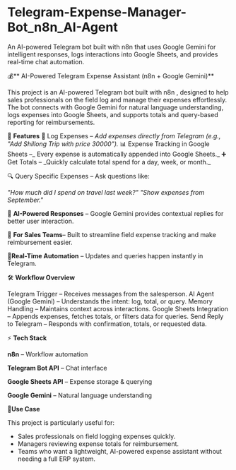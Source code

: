 # Telegram-Expense-Manager-Bot_n8n_AI-Agent
An AI-powered Telegram bot built with n8n that uses Google Gemini for intelligent responses, logs interactions into Google Sheets, and provides real-time chat automation.

💰** AI-Powered Telegram Expense Assistant (n8n + Google Gemini)**

This project is an AI-powered Telegram bot built with n8n
, designed to help sales professionals on the field log and manage their expenses effortlessly.
The bot connects with Google Gemini for natural language understanding, logs expenses into Google Sheets, and supports totals and query-based reporting for reimbursements.

🚀 **Features**
📝 Log Expenses – _Add expenses directly from Telegram (e.g., "Add Shillong Trip with price 30000")._
📊 Expense Tracking in Google Sheets –_ Every expense is automatically appended into Google Sheets._
➕ Get Totals – _Quickly calculate total spend for a day, week, or month.\_

🔍 Query Specific Expenses – Ask questions like:

_"How much did I spend on travel last week?"
"Show expenses from September."_

🤖 **AI-Powered Responses** – Google Gemini provides contextual replies for better user interaction.

💼 **For Sales Teams**– Built to streamline field expense tracking and make reimbursement easier.

🔄**Real-Time Automation** – Updates and queries happen instantly in Telegram.



🛠️ **Workflow Overview**

Telegram Trigger – Receives messages from the salesperson.
AI Agent (Google Gemini) – Understands the intent: log, total, or query.
Memory Handling – Maintains context across interactions.
Google Sheets Integration – Appends expenses, fetches totals, or filters data for queries.
Send Reply to Telegram – Responds with confirmation, totals, or requested data.


⚡ **Tech Stack**

**n8n**
 – Workflow automation

**Telegram Bot API**
 – Chat interface

**Google Sheets API**
 – Expense storage & querying

**Google Gemini**
 – Natural language understanding


🎯**Use Case**

This project is particularly useful for:

- Sales professionals on field logging expenses quickly.
- Managers reviewing expense totals for reimbursement.
- Teams who want a lightweight, AI-powered expense assistant without needing a full ERP system.
